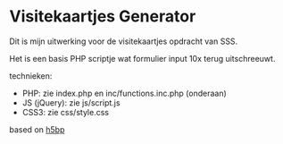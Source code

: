 # Visitekaartjes Generator

Dit is mijn uitwerking voor de visitekaartjes opdracht van SSS. 

Het is een basis PHP scriptje wat formulier input 10x terug uitschreeuwt.

technieken:

 - PHP: zie index.php en inc/functions.inc.php (onderaan)
 - JS (jQuery): zie js/script.js
 - CSS3: zie css/style.css

based on [h5bp](http://h5bp.com/)